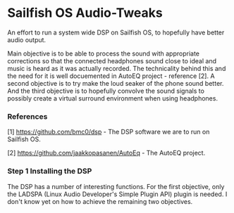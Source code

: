 # Sailfish OS Audio-Tweaks

An effort to run a system wide DSP on Sailfish OS, to hopefully have better audio output.

Main objective is to be able to process the sound with appropriate corrections so that the connected headphones sound close to ideal and music is heard as it was actually recorded. The technicality behind this and the need for it is well docuemented in AutoEQ project - reference [2]. A second objective is to try make the loud seaker of the phone sound better. And the third objective is to hopefully convolve the sound signals to possibly create a virtual surround environment when using headphones. 

### References
[1] https://github.com/bmc0/dsp - The DSP software we are to run on Sailfish OS. 

[2] https://github.com/jaakkopasanen/AutoEq - The AutoEQ project.

### Step 1 Installing the DSP
The DSP has a number of interesting functions. For the first objective, only the LADSPA (Linux Audio Developer's Simple Plugin API) plugin is needed. I don't know yet on how to achieve the remaining two objectives.
